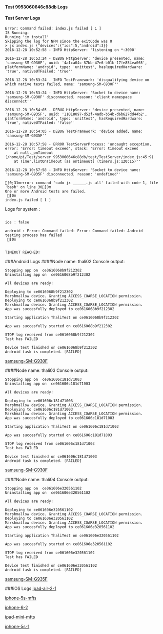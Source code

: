 #### Test 9953060646c88db Logs

#### Test Server Logs
```
Error: Command failed: index.js failed [ 1 ]
IS Running:
Running 'jx install'
Skipping the log for NPM since the exitCode was 0
> jx index.js {"devices":{"ios":5,"android":3}}
2016-12-28 10:52:58 - INFO HttpServer: 'listening on *:3000'

2016-12-28 10:53:24 - DEBUG HttpServer: 'device presented, name: 'samsung-SM-G930F', uuid: '4a1ca04c-87bb-47e6-b01b-17fe854ea065', platformName: 'android', type: 'unittest', hasRequiredHardware: 'true', nativeUTFailed: 'true''

2016-12-28 10:53:24 - INFO TestFramework: 'disqualifying device on which native tests failed, name: 'samsung-SM-G930F''

2016-12-28 10:53:24 - INFO HttpServer: 'Socket to device name: 'samsung-SM-G930F' disconnected, reason: 'client namespace disconnect''

2016-12-28 10:54:05 - DEBUG HttpServer: 'device presented, name: 'samsung-SM-G935F', uuid: '11018097-d52f-4adb-b54b-d6b627dd44b2', platformName: 'android', type: 'unittest', hasRequiredHardware: 'true', nativeUTFailed: 'false''

2016-12-28 10:54:05 - DEBUG TestFramework: 'device added, name: 'samsung-SM-G935F''

2016-12-28 10:57:58 - ERROR TestServerProcess: 'uncaught exception, error: 'Error: timeout exceed', stack: 'Error: timeout exceed
    at null._onTimeout (/home/pi/Test/server_9953060646c88db/test/TestServer/index.js:45:9)
    at Timer.listOnTimeout [as ontimeout] (timers.js:120:15)''

2016-12-28 10:57:58 - INFO HttpServer: 'Socket to device name: 'samsung-SM-G935F' disconnected, reason: 'undefined''

[0;31merror: command 'sudo jx ______.js all' failed with code 1, file 'bash' on line 30[0m
One or more Android tests are failed.
 [0m
index.js failed [ 1 ]

```


Logs for system : 
```

ios : false

android : Error: Command failed: Error: Command failed: Android testing process has failed
 [0m


TIMEOUT REACHED!
```
###Android Logs
####Node name: thali02
Console output:
```
Stopping app on  ce0616068b9f212302
Uninstalling app on  ce0616068b9f212302

All devices are ready!

Deploying to ce0616068b9f212302
Marshmallow device. Granting ACCESS_COARSE_LOCATION permission.
Deploying to ce0616068b9f212302
Marshmallow device. Granting ACCESS_COARSE_LOCATION permission.
App was succesfully deployed to ce0616068b9f212302

Starting application ThaliTest on ce0616068b9f212302

App was succesfully started on ce0616068b9f212302

STOP log received from ce0616068b9f212302
Test has FAILED

Device test finished on ce0616068b9f212302 
Android task is completed. [FAILED]
```
[samsung-SM-G930F](https://github.com/ThaliTester/TestResults/blob/9953060646c88db_Add_listening_to_connectivity_events_when_app_starts_evabishchevich/thali02_samsung-SM-G930F.md)

####Node name: thali03
Console output:
```
Stopping app on  ce061606c181d71003
Uninstalling app on  ce061606c181d71003

All devices are ready!

Deploying to ce061606c181d71003
Marshmallow device. Granting ACCESS_COARSE_LOCATION permission.
Deploying to ce061606c181d71003
Marshmallow device. Granting ACCESS_COARSE_LOCATION permission.
App was succesfully deployed to ce061606c181d71003

Starting application ThaliTest on ce061606c181d71003

App was succesfully started on ce061606c181d71003

STOP log received from ce061606c181d71003
Test has FAILED

Device test finished on ce061606c181d71003 
Android task is completed. [FAILED]
```
[samsung-SM-G930F](https://github.com/ThaliTester/TestResults/blob/9953060646c88db_Add_listening_to_connectivity_events_when_app_starts_evabishchevich/thali03_samsung-SM-G930F.md)

####Node name: thali04
Console output:
```
Stopping app on  ce061606e320561102
Uninstalling app on  ce061606e320561102

All devices are ready!

Deploying to ce061606e320561102
Marshmallow device. Granting ACCESS_COARSE_LOCATION permission.
Deploying to ce061606e320561102
Marshmallow device. Granting ACCESS_COARSE_LOCATION permission.
App was succesfully deployed to ce061606e320561102

Starting application ThaliTest on ce061606e320561102

App was succesfully started on ce061606e320561102

STOP log received from ce061606e320561102
Test has FAILED

Device test finished on ce061606e320561102 
Android task is completed. [FAILED]
```
[samsung-SM-G935F](https://github.com/ThaliTester/TestResults/blob/9953060646c88db_Add_listening_to_connectivity_events_when_app_starts_evabishchevich/thali04_samsung-SM-G935F.md)




###iOS Logs
[ipad-air-2-1](https://github.com/ThaliTester/TestResults/blob/9953060646c88db_Add_listening_to_connectivity_events_when_app_starts_evabishchevich/iOS_ipad-air-2-1.md)

[iphone-5s-mfts](https://github.com/ThaliTester/TestResults/blob/9953060646c88db_Add_listening_to_connectivity_events_when_app_starts_evabishchevich/iOS_iphone-5s-mfts.md)

[iphone-6-2](https://github.com/ThaliTester/TestResults/blob/9953060646c88db_Add_listening_to_connectivity_events_when_app_starts_evabishchevich/iOS_iphone-6-2.md)

[ipad-mini-mfts](https://github.com/ThaliTester/TestResults/blob/9953060646c88db_Add_listening_to_connectivity_events_when_app_starts_evabishchevich/iOS_ipad-mini-mfts.md)

[iphone-5s-1](https://github.com/ThaliTester/TestResults/blob/9953060646c88db_Add_listening_to_connectivity_events_when_app_starts_evabishchevich/iOS_iphone-5s-1.md)


